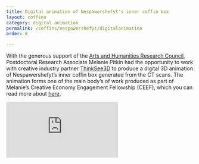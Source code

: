 ```yaml
---
title: Digital animation of Nespawershefyt's inner coffin box
layout: coffins
category: digital animation
permalink: /coffins/nespawershefyt/digitalanimation
order: 8

---
```

With the generous support of the [Arts and Humanities Research Council](https://ahrc.ukri.org), Postdoctoral Research Associate Melanie Pitkin had the opportunity to work with creative industry partner [ThinkSee3D](https://www.thinksee3d.com) to produce a digital 3D animation of Nespawershefyt’s inner coffin box generated from the CT scans. The animation forms one of the main body’s of work produced as part of Melanie’s Creative Economy Engagement Fellowship (CEEF), which you can read more about [here](https://creative-economy.fitzmuseum.cam.ac.uk).

<div class="embed-responsive embed-responsive-16by9">
  <iframe src="https://player.vimeo.com/video/356279697" class="embed-responsive-item" frameborder="0" allow="autoplay; fullscreen" allowfullscreen></iframe>
 </div>
